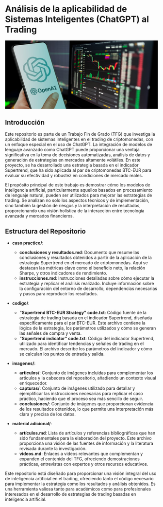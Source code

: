 # Análisis de la aplicabilidad de Sistemas Inteligentes (ChatGPT) al Trading

![alt text](https://github.com/franmandres/GPT-for-trading-analysis/blob/main/imagenes/articulos/trading-chat-gpt-overview.jpg "Overview")

## Introducción

Este repositorio es parte de un Trabajo Fin de Grado (TFG) que investiga la aplicabilidad de sistemas inteligentes en el trading de criptomonedas, con un enfoque especial en el uso de ChatGPT. La integración de modelos de lenguaje avanzado como ChatGPT puede proporcionar una ventaja significativa en la toma de decisiones automatizadas, análisis de datos y generación de estrategias en mercados altamente volátiles. En este proyecto, se ha desarrollado una estrategia basada en el indicador Supertrend, que ha sido aplicada al par de criptomonedas BTC-EUR para evaluar su efectividad y robustez en condiciones de mercado reales.

El propósito principal de este trabajo es demostrar cómo los modelos de inteligencia artificial, particularmente aquellos basados en procesamiento de lenguaje natural, pueden ser utilizados para mejorar las estrategias de trading. Se analizan no solo los aspectos técnicos y de implementación, sino también la gestión de riesgos y la interpretación de resultados, proporcionando una visión holística de la interacción entre tecnología avanzada y mercados financieros.

## Estructura del Repositorio

- **caso practico/**: 
  - **conclusiones y resultados.md**: Documento que resume las conclusiones y resultados obtenidos a partir de la aplicación de la estrategia Supertrend en el mercado de criptomonedas. Aquí se destacan las métricas clave como el beneficio neto, la relación Sharpe, y otros indicadores de rendimiento.
  - **instrucciones.md**: Instrucciones detalladas sobre cómo ejecutar la estrategia y replicar el análisis realizado. Incluye información sobre la configuración del entorno de desarrollo, dependencias necesarias y pasos para reproducir los resultados.

- **codigo/**:
  - **"Supertrend BTC-EUR Strategy" code.txt**: Código fuente de la estrategia de trading basada en el indicador Supertrend, diseñada específicamente para el par BTC-EUR. Este archivo contiene la lógica de la estrategia, los parámetros utilizados y cómo se generan las señales de compra y venta.
  - **"Supertrend indicator" code.txt**: Código del indicador Supertrend, utilizado para identificar tendencias y señales de trading en el mercado. El archivo describe los parámetros del indicador y cómo se calculan los puntos de entrada y salida.

- **imagenes/**:
  - **articulos/**: Conjunto de imágenes incluidas para complementar los artículos y la cabecera del repositorio, añadiendo un contexto visual enriquecedor.
  - **capturas/**: Conjunto de imágenes utilizado para detallar y ejemplificar las instrucciones necesarias para replicar el caso práctico, haciendo que el proceso sea más sencillo de seguir.
  - **conclusiones/**: Conjunto de imágenes que proporcionan evidencia de los resultados obtenidos, lo que permite una interpretación más clara y precisa de los datos.
  
- **material adicional/**:
  - **artículos.md**: Lista de artículos y referencias bibliográficas que han sido fundamentales para la elaboración del proyecto. Este archivo proporciona una visión de las fuentes de información y la literatura revisada durante la investigación.
  - **videos.md**: Enlaces a videos relevantes que complementan y expanden el contenido del TFG, ofreciendo demostraciones prácticas, entrevistas con expertos y otros recursos educativos.

Este repositorio está diseñado para proporcionar una visión integral del uso de inteligencia artificial en el trading, ofreciendo tanto el código necesario para implementar la estrategia como los resultados y análisis obtenidos. Es una herramienta valiosa tanto para académicos como para profesionales interesados en el desarrollo de estrategias de trading basadas en inteligencia artificial.
